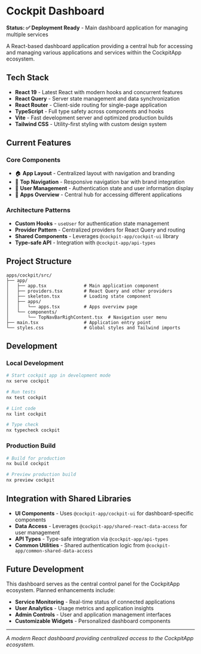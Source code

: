 # Cockpit Dashboard

**Status: ✅ Deployment Ready** - Main dashboard application for managing multiple services

A React-based dashboard application providing a central hub for accessing and managing various applications and services within the CockpitApp ecosystem.

## Tech Stack

- **React 19** - Latest React with modern hooks and concurrent features
- **React Query** - Server state management and data synchronization
- **React Router** - Client-side routing for single-page application
- **TypeScript** - Full type safety across components and hooks
- **Vite** - Fast development server and optimized production builds
- **Tailwind CSS** - Utility-first styling with custom design system

## Current Features

### Core Components
- 🏠 **App Layout** - Centralized layout with navigation and branding
- 🧭 **Top Navigation** - Responsive navigation bar with brand integration
- 👤 **User Management** - Authentication state and user information display
- 📱 **Apps Overview** - Central hub for accessing different applications

### Architecture Patterns
- **Custom Hooks** - `useUser` for authentication state management
- **Provider Pattern** - Centralized providers for React Query and routing
- **Shared Components** - Leverages `@cockpit-app/cockpit-ui` library
- **Type-safe API** - Integration with `@cockpit-app/api-types`

## Project Structure

```
apps/cockpit/src/
├── app/
│   ├── app.tsx              # Main application component
│   ├── providers.tsx        # React Query and other providers
│   ├── skeleton.tsx         # Loading state component
│   ├── apps/
│   │   └── apps.tsx         # Apps overview page
│   └── components/
│       └── TopNavBarRighContent.tsx  # Navigation user menu
├── main.tsx                 # Application entry point
└── styles.css               # Global styles and Tailwind imports
```

## Development

### Local Development
```bash
# Start cockpit app in development mode
nx serve cockpit

# Run tests  
nx test cockpit

# Lint code
nx lint cockpit

# Type check
nx typecheck cockpit
```

### Production Build
```bash
# Build for production
nx build cockpit

# Preview production build
nx preview cockpit
```

## Integration with Shared Libraries

- **UI Components** - Uses `@cockpit-app/cockpit-ui` for dashboard-specific components
- **Data Access** - Leverages `@cockpit-app/shared-react-data-access` for user management
- **API Types** - Type-safe integration via `@cockpit-app/api-types`
- **Common Utilities** - Shared authentication logic from `@cockpit-app/common-shared-data-access`

## Future Development

This dashboard serves as the central control panel for the CockpitApp ecosystem. Planned enhancements include:

- **Service Monitoring** - Real-time status of connected applications
- **User Analytics** - Usage metrics and application insights  
- **Admin Controls** - User and application management interfaces
- **Customizable Widgets** - Personalized dashboard components

---

*A modern React dashboard providing centralized access to the CockpitApp ecosystem.*